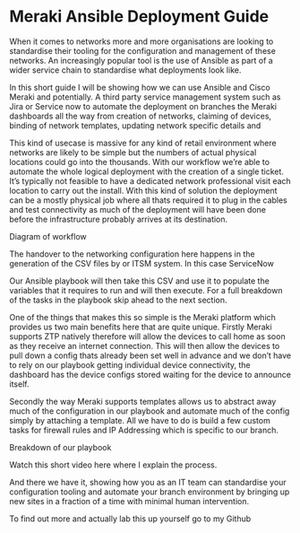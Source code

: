 # Meraki Ansible Deployment Guide

When it comes to networks more and more organisations are looking to standardise their tooling for the configuration and management of these networks. An increasingly popular tool is the use of Ansible as part of a wider service chain to standardise what deployments look like.

In this short guide I will be showing how we can use Ansible and Cisco Meraki and potentially. A third party service management system such as Jira or Service now to automate the deployment on branches the Meraki dashboards all the way from creation of networks, claiming of devices, binding of network templates, updating network specific details and 

This kind of usecase is massive for any kind of retail environment where networks are likely to be simple but the numbers of actual physical locations could go into the thousands. With our workflow we’re able to automate the whole logical deployment with the creation of a single ticket. It’s typically not feasible to have a dedicated network professional visit each location to carry out the install. With this kind of solution the deployment can be a mostly physical job where all thats required it to plug in the cables and test connectivity as much of the deployment will have been done before the infrastructure probably arrives at its destination.

Diagram of workflow

The handover to the networking configuration here happens in the generation of the CSV files by or ITSM system. In this case ServiceNow

Our Ansible playbook will then take this CSV and use it to populate the variables that it requires to run and will then execute. For a full breakdown of the tasks in the playbook skip ahead to the next section.

One of the things that makes this so simple is the Meraki platform which provides us two main benefits here that are quite unique. Firstly Meraki supports ZTP natively therefore will allow the devices to call home as soon as they receive an internet connection. This will then allow the devices to pull down a config thats already been set well in advance and we don’t have to rely on our playbook getting individual device connectivity, the dashboard has the device configs stored waiting for the device to announce itself.

Secondly the way Meraki supports templates allows us to abstract away much of the configuration in our playbook and automate much of the config simply by attaching a template. All we have to do is build a few custom tasks for firewall rules and IP Addressing which is specific to our branch.

Breakdown of our playbook

Watch this short video here where I explain the process.

And there we have it, showing how you as an IT team can standardise your configuration tooling and automate your branch environment by bringing up new sites in a fraction of a time with minimal human intervention.

To find out more and actually lab this up yourself go to my Github
